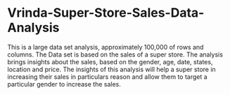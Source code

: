 # Vrinda-Super-Store-Sales-Data-Analysis
This is a large data set analysis, approximately 100,000 of rows and columns.
The Data set is based on the sales of a super store. The analysis brings insights about the sales, based on the gender, age, date, states, location and price.
The insights of this analysis will help a super store in increasing their sales in particulars reason and allow them to target a particular gender to increase the sales.
